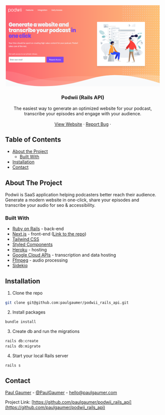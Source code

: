 <!-- PROJECT LOGO -->
<br />
<p align="center">
  <a href="https://github.com/paulgaumer/japan_life_stories">
    <img src="public/banner-seo.png" alt="Logo" width="500">
  </a>

  <h3 align="center">Podwii (Rails API)</h3>

  <p align="center">
    The easiest way to generate an optimized website for your podcast, transcribe your episodes and engage with your audience.
    <br />
    <br />
    <a href="https://podwii.com/">View Website</a>
    ·
    <a href="https://www.paulgaumer.com/#contact-form">Report Bug</a>
    ·
  </p>
</p>

<!-- TABLE OF CONTENTS -->

## Table of Contents

- [About the Project](#about-the-project)
  - [Built With](#built-with)
- [Installation](#installation)
- [Contact](#contact)

<!-- ABOUT THE PROJECT -->

## About The Project

Podwii is SaaS application helping podcasters better reach their audience. Generate a modern website in one-click, share your episodes and transcribe your audio for seo & accessibility.

### Built With

- [Ruby on Rails](https://rubyonrails.org/) - back-end
- [Next.js](https://www.nextjs.org/) - front-end ([Link to the repo](https://github.com/paulgaumer/podwii_next_app))
- [Tailwind CSS](https://tailwindcss.com)
- [Styled Components](https://styled-components.com/)
- [Heroku](https://Heroku.com) - hosting
- [Google Cloud APIs](https://cloud.google.com/) - transcription and data hosting
- [Ffmpeg](https://ffmpeg.org/) - audio processing
- [Sidekiq](https://sidekiq.org/)

<!-- GETTING STARTED -->

## Installation

1. Clone the repo

```sh
git clone git@github.com:paulgaumer/podwii_rails_api.git
```

2. Install packages

```sh
bundle install
```

3. Create db and run the migrations

```sh
rails db:create
rails db:migrate
```

4. Start your local Rails server

```sh
rails s
```

<!-- ### Environment variables

The following variables are needed:

- `GATSBY_API_WEATHER` from the [Open Weather Map API](https://openweathermap.org/)
- `GATSBY_GOOGLE_ANALYTICS` from [Google Analytics](https://analytics.google.com/) -->

<!-- CONTACT -->

## Contact

[Paul Gaumer](https://paulgaumer.com) - [@PaulGaumer](https://twitter.com/@PaulGaumer) - hello@paulgaumer.com

Project Link: [https://github.com/paulgaumer/podwii_rails_api](https://github.com/paulgaumer/podwii_rails_api)
